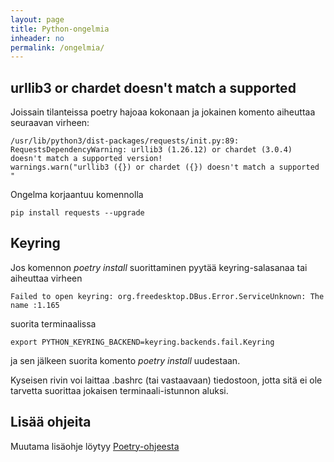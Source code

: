 ```yaml
---
layout: page
title: Python-ongelmia
inheader: no
permalink: /ongelmia/
---
```


## urllib3 or chardet doesn't match a supported 

Joissain tilanteissa poetry hajoaa kokonaan ja jokainen komento aiheuttaa seuraavan virheen:

```
/usr/lib/python3/dist-packages/requests/init.py:89: RequestsDependencyWarning: urllib3 (1.26.12) or chardet (3.0.4) doesn't match a supported version!
warnings.warn("urllib3 ({}) or chardet ({}) doesn't match a supported "
```

Ongelma korjaantuu komennolla

```
pip install requests --upgrade
```

## Keyring

Jos komennon _poetry install_ suorittaminen pyytää keyring-salasanaa tai aiheuttaa virheen

```
Failed to open keyring: org.freedesktop.DBus.Error.ServiceUnknown: The name :1.165
```

suorita terminaalissa 

```
export PYTHON_KEYRING_BACKEND=keyring.backends.fail.Keyring
```

ja sen jälkeen suorita komento _poetry install_ uudestaan. 

Kyseisen rivin voi laittaa .bashrc (tai vastaavaan) tiedostoon, jotta sitä ei ole tarvetta suorittaa jokaisen terminaali-istunnon aluksi.

## Lisää ohjeita

Muutama lisäohje löytyy [Poetry-ohjeesta](/poetry#ratkaisuja-yleisiin-ongelmiin)
